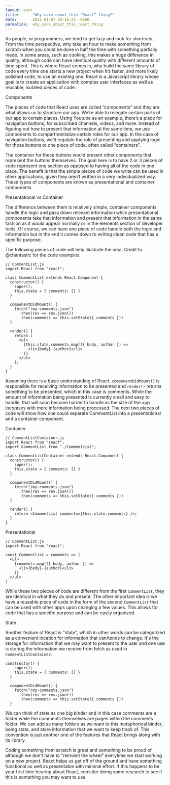 ```yaml
---
layout: post
title:      "Why care about this “React” thing?"
date:       2021-01-07 19:16:31 -0500
permalink:  why_care_about_this_react_thing
---
```



As people, or programmers, we tend to get lazy and look for shortcuts. From the time perspective, why take an hour to make something from scratch when you could be done in half the time with something partially made. In some areas, such as cooking, this makes a huge difference in quality, although code can have identical quality with different amounts of time spent. This is where React comes in, why build the same library of code every time one starts a new project when it’s faster, and more likely polished code, to use an existing one. React is a Javascript library whose goal is to create an application with complex user interfaces as well as reusable, isolated pieces of code.

Components

The pieces of code that React uses are called “components” and they are what allows us to structure our app. We’re able to relegate certain parts of our app to certain places. Using Youtube as an example, there’s a place for navigation buttons, for subscribed channels, videos, and more. Instead of figuring out how to present that information at the same time, we use components to compartmentalize certain roles for our app. In the case of navigation buttons, we’d regulate the role of presenting and applying logic for those buttons to one piece of code, often called “containers”.

The container for these buttons would present other components that represent the buttons themselves. The goal here is to have 2 or 3 pieces of code represent one section as opposed to having all of the code in one place. The benefit is that the simple pieces of code we write can be used in other applications, given they aren’t written in a very individualized way. These types of components are known as presentational and container components.

Presentational vs Container

The difference between them is relatively simple, container components handle the logic and pass down relevant information while presentational components take that information and present that information in the same fashion as it would appear normally or in the elements section of developer tools. Of course, we can have one piece of code handle both the logic and information but in the end it comes down to writing clean code that has a specific purpose. 

The following pieces of code will help illustrate the idea. Credit to @chantastic for the code examples.

```
// CommentList.js
import React from "react";

class CommentList extends React.Component {
  constructor() {
    super();
    this.state = { comments: [] }
  }
  
  componentDidMount() {
    fetch("/my-comments.json")
      .then(res => res.json())
      .then(comments => this.setState({ comments }))
  }
  
  render() {
    return (
      <ul>
        {this.state.comments.map(({ body, author }) =>
          <li>{body}-{author}</li>
        )}
      </ul>
    );
  }
}
```

Assuming there is a basic understanding of React, `componentDidMount()` is responsible for receiving information to be presented and `render()` returns something to be presented, which in this case is comments. While the amount of information being presented is currently small and easy to handle, that will soon become harder to handle as the size of the app increases with more information being processed. The next two pieces of code will show how one could separate CommentList into a presentational and a container component.

Container
```
// CommentListContainer.js
import React from "react";
import CommentList from "./CommentList";

class CommentListContainer extends React.Component {
  constructor() {
    super();
    this.state = { comments: [] }
  }
  
  componentDidMount() {
    fetch("/my-comments.json")
      .then(res => res.json())
      .then(comments => this.setState({ comments }))
  }
  
  render() {
    return <CommentList comments={this.state.comments} />;
  }
}
```

Presentational
```
// CommentList.js
import React from "react";

const Commentlist = comments => (
  <ul>
    {comments.map(({ body, author }) =>
      <li>{body}-{author}</li>
    )}
  </ul>
)
```

While these two pieces of code are different from the first `CommentList`, they are identical in what they do and present. The other important idea is we have a reusable piece of code in the form of the second `CommentList` that can be used with other apps upon changing a few values. This allows for code that has a specific purpose and can be easily organized.

State

Another feature of React is "state", which in other words can be categorized as a convenient location for information that can/tends to change. It's the storage for information that we may want to present to the user and one use is storing the information we receive from fetch as used in `CommentListContainer`.

```
constructor() {
    super();
    this.state = { comments: [] }
  }
  
  componentDidMount() {
    fetch("/my-comments.json")
      .then(res => res.json())
      .then(comments => this.setState({ comments }))
  }
```

We can think of state as one big binder and in this case comments are a folder while the comments themselves are pages within the comments folder. We can add as many folders as we want to this metaphorical binder, being state, and store information that we want to keep track of. This convention is just another one of the features that React brings along with its library. 

Coding something from scratch is great and something to be proud of although we don't have to "reinvent the wheel" everytime we start working on a new project. React helps us get off of the ground and have something functional as well as presentable with minimal effort. If this happens to be your first time hearing about React, consider doing some research to see if this is something you may want to use.


